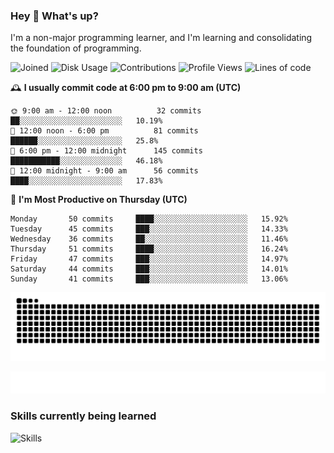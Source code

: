### Hey :wave: What's up?

I'm a non-major programming learner, and I'm learning and consolidating the foundation of programming.

<!--START_SECTION:waka-->
![Joined](http://img.shields.io/badge/Joined-7%20years%20ago-6D67E4?style=flat&labelColor=453C67)
![Disk Usage](http://img.shields.io/badge/Github%27s%20Storage-599.7%20MB-FD841F?style=flat&labelColor=E14D2A)
![Contributions](http://img.shields.io/badge/Contributions%20in%202024-51-7DCE13?style=flat&labelColor=2B7A0B)
![Profile Views](http://img.shields.io/badge/Profile%20Views-0-3AB4F2?style=flat&labelColor=0078AA)
![Lines of code](https://img.shields.io/badge/Lines%20of%20code-2%20Million%20Lines%20of%20code-FF8B8B?style=flat&labelColor=EB4747)

🕰️ **I usually commit code at 6:00 pm to 9:00 am (UTC)** 

```text
🌞 9:00 am - 12:00 noon          32 commits     ██░░░░░░░░░░░░░░░░░░░░░░░   10.19% 
🌆 12:00 noon - 6:00 pm          81 commits     ██████░░░░░░░░░░░░░░░░░░░   25.8% 
🌃 6:00 pm - 12:00 midnight      145 commits    ███████████░░░░░░░░░░░░░░   46.18% 
🌙 12:00 midnight - 9:00 am      56 commits     ████░░░░░░░░░░░░░░░░░░░░░   17.83%
```
📅 **I'm Most Productive on Thursday (UTC)** 

```text
Monday       50 commits     ████░░░░░░░░░░░░░░░░░░░░░   15.92% 
Tuesday      45 commits     ███░░░░░░░░░░░░░░░░░░░░░░   14.33% 
Wednesday    36 commits     ██░░░░░░░░░░░░░░░░░░░░░░░   11.46% 
Thursday     51 commits     ████░░░░░░░░░░░░░░░░░░░░░   16.24% 
Friday       47 commits     ███░░░░░░░░░░░░░░░░░░░░░░   14.97% 
Saturday     44 commits     ███░░░░░░░░░░░░░░░░░░░░░░   14.01% 
Sunday       41 commits     ███░░░░░░░░░░░░░░░░░░░░░░   13.06%
```

<!--END_SECTION:waka-->

![Snake animation](https://raw.githubusercontent.com/dirname/dirname/output/snake.svg)

![metrics](github-metrics.svg)

### Skills currently being learned

![Skills](https://skillicons.dev/icons?i=linux,rust,go,solidity,typescript,bash,git,postgres,mysql,redis,mongo,docker,kubernetes,grafana,prometheus)
